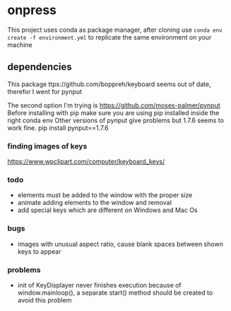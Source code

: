 # onpress

This project uses conda as package manager, after cloning use
`conda env create -f environment.yml`
to replicate the same environment on your machine

## dependencies

This package ttps://github.com/boppreh/keyboard seems out of date, therefor I went for pynput

The second option I'm trying is https://github.com/moses-palmer/pynput
Before installing with pip make sure you are using pip installed inside the right conda env
Other versions of pynput give problems but 1.7.6 seems to work fine.
    pip install pynput==1.7.6

### finding images of keys
https://www.wpclipart.com/computer/keyboard_keys/

### todo
- elements must be added to the window with the proper size
- animate adding elements to the window and removal
- add special keys which are different on Windows and Mac Os

### bugs
- images with unusual aspect ratio, cause blank spaces between shown keys to appear

### problems
- init of KeyDisplayer never finishes execution because of window.mainloop(), a separate start() method should be
created to avoid this problem